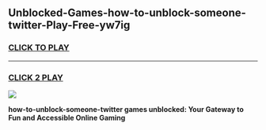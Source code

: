 
## Unblocked-Games-how-to-unblock-someone-twitter-Play-Free-yw7ig
<h3>
<a href="https://premium76.site?title=how-to-unblock-someone-twitter&ref=12A">CLICK TO PLAY</a></h3>
<hr>

<h3>
<a href="https://premium76.site?title=how-to-unblock-someone-twitter&ref=12A">CLICK 2 PLAY</a>
  
</h3>

<a href="https://premium76.site?title=how-to-unblock-someone-twitter&ref=12A"><img src="https://clearcache.store/games.png"></a>


**how-to-unblock-someone-twitter games unblocked: Your Gateway to Fun and Accessible Online Gaming**
